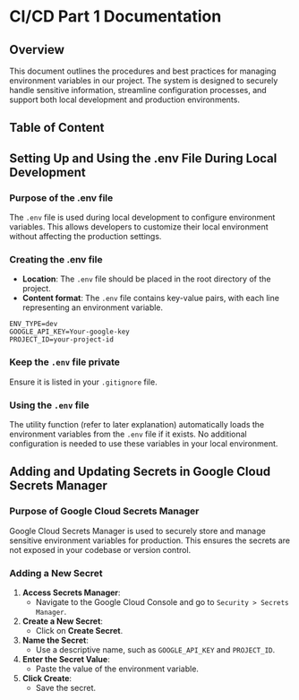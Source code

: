 # CI/CD Part 1 Documentation

## Overview

This document outlines the procedures and best practices for managing environment variables in our project. The system is designed to securely handle sensitive information, streamline configuration processes, and support both local development and production environments.

## Table of Content

## Setting Up and Using the .env File During Local Development

### Purpose of the .env file

The `.env` file is used during local development to configure environment variables. This allows developers to customize their local environment without affecting the production settings.

### Creating the .env file

- **Location**: The `.env` file should be placed in the root directory of the project.
- **Content format**: The `.env` file contains key-value pairs, with each line representing an environment variable.

```plaintext
ENV_TYPE=dev
GOOGLE_API_KEY=Your-google-key
PROJECT_ID=your-project-id
```
### Keep the `.env` file private

Ensure it is listed in your `.gitignore` file.

### Using the `.env` file

The utility function (refer to later explanation) automatically loads the environment variables from the `.env` file if it exists. No additional configuration is needed to use these variables in your local environment.

## Adding and Updating Secrets in Google Cloud Secrets Manager

### Purpose of Google Cloud Secrets Manager

Google Cloud Secrets Manager is used to securely store and manage sensitive environment variables for production. This ensures the secrets are not exposed in your codebase or version control.

### Adding a New Secret

1. **Access Secrets Manager**:
   - Navigate to the Google Cloud Console and go to `Security > Secrets Manager`.
2. **Create a New Secret**:
   - Click on **Create Secret**.
3. **Name the Secret**:
   - Use a descriptive name, such as `GOOGLE_API_KEY` and `PROJECT_ID`.
4. **Enter the Secret Value**:
   - Paste the value of the environment variable.
5. **Click Create**:
   - Save the secret.
